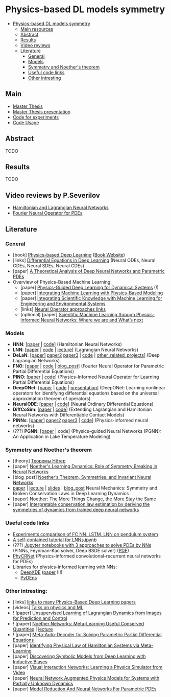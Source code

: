 # Physics-based DL models symmetry

- [Physics-based DL models symmetry](#bayesian-experimental-design-using-regularized-determinantal-point-processes)
  - [Main resources](#main)
  - [Abstract](#abstract)
  - [Results](#results)
  - [Video reviews](#video-reviews-by-pseverilov)
  - [Literature](#literature)
      - [General](#general)
      - [Models](#models)
      - [Symmetry and Noether's theorem](#symmetry-and-noethers-theorem)
      - [Useful code links](#useful-code-links)
      - [Other intresting](#other-intresting)

## Main
* [Master Thesis](https://github.com/severilov/master-thesis/blob/main/doc/Severilov2022MasterThesis_rus.pdf)
* [Master Thesis presentation](https://github.com/severilov/master-thesis/blob/main/pres/Severilov2022MasterThesisPres.pdf)
* [Code for experiments](https://github.com/severilov/master-thesis/tree/main/code)
* [Code Usage](https://github.com/severilov/master-thesis/tree/main/code/README.md)

## Abstract
TODO

## Results
TODO

## Video reviews by P.Severilov
* [Hamiltonian and Lagrangian Neural Networks](https://www.youtube.com/watch?v=Q-b-tKAtPtc&t=76s)
* [Fourier Neural Operator for PDEs](https://www.youtube.com/watch?v=YA3Vb9e5hQI&t=22s)

## Literature
### General
* [book] [Physics-based Deep Learning](https://arxiv.org/abs/2109.05237) ([Book Website](https://physicsbaseddeeplearning.org/intro.html))
* [links] [Differential Equations in Deep Learning](https://github.com/Zymrael/awesome-neural-ode#neural-gdes) (Neural ODEs, Neural GDEs, Neural SDEs, Neural CDEs)
* [paper] [A Theoretical Analysis of Deep Neural Networks and
Parametric PDEs](https://link.springer.com/content/pdf/10.1007/s00365-021-09551-4.pdf)
* Overview of Physics-Based Machine Learning:
    * [paper] [Physics-Guided Deep Learning for Dynamical Systems](https://arxiv.org/abs/2107.01272) (!)
    * [paper] [Integrating Machine Learning with Physics-Based Modeling](https://arxiv.org/pdf/2006.02619.pdf)
    * [paper] [Integrating Scientific Knowledge with Machine Learning
for Engineering and Environmental Systems](https://arxiv.org/pdf/2003.04919.pdf)
    * [links] [Neural Operator approaches links](https://zongyi-li.github.io/neural-operator/)
    * (optional) [paper] [Scientific Machine Learning through Physics-Informed Neural Networks: Where we are and What’s next](https://arxiv.org/pdf/2201.05624.pdf)
### Models
* **HNN**: [[paper](https://arxiv.org/abs/1906.01563v1) | [code](https://github.com/greydanus/hamiltonian-nn)] (Hamiltonian Neural Networks)
* **LNN**: [[paper](https://arxiv.org/abs/2003.04630) | [code](https://github.com/MilesCranmer/lagrangian_nns) | [lecture](https://www.youtube.com/watch?v=27ravidF96g)]
(Lagrangian Neural Networks)
* **DeLaN**: [[paper1](https://arxiv.org/abs/1907.04489) [paper2](https://arxiv.org/abs/1907.04490) [paper3](https://arxiv.org/abs/2110.01894) | [code](https://github.com/milutter/deep_lagrangian_networks) | [other_related_projects](http://www.mlutter.eu/projects/)] (Deep Lagrangian Networks)
* **FNO**: [[paper](https://arxiv.org/abs/2010.08895) | [code](https://github.com/zongyi-li/fourier_neural_operator) | [blog_post](https://zongyi-li.github.io/blog/2020/fourier-pde/)]
(Fourier Neural Operator for Parametric Partial Differential Equations)
* **PINO**: [[paper](https://arxiv.org/abs/2111.03794) | [code](https://github.com/devzhk/PINO)] (Physics-Informed Neural Operator for Learning Partial Differential Equations)
* **DeepONet**: [[paper](https://arxiv.org/abs/1910.03193) | [code](https://github.com/lululxvi/deeponet) | [presentation](https://lululxvi.github.io/files/talks/2020SIAMMDS_MS1.pdf)]
(DeepONet: Learning nonlinear operators for identifying differential equations based on the universal approximation theorem of operators)
* **NeuralODE**: [[paper](https://arxiv.org/abs/1806.07366) | [code](https://github.com/rtqichen/torchdiffeq)]
(Neural Ordinary Differential Equations)
* **DiffCoSim**: [[paper](https://arxiv.org/abs/2102.06794) | [code](https://github.com/Physics-aware-AI/DiffCoSim)] (Extending Lagrangian and Hamiltonian Neural Networks with Differentiable Contact Models)
* **PINNs**: [[paper1](https://arxiv.org/abs/1711.10561) [paper2](https://arxiv.org/abs/1711.10566) [paper3](https://www.sciencedirect.com/science/article/pii/S0021999118307125) | [code](https://github.com/janblechschmidt/PDEsByNNs/blob/main/PINN_Solver.ipynb)] (Physics-informed neural networks)
* (???) **PGNN**: [[paper](https://arxiv.org/pdf/1710.11431.pdf) | code] (Physics-guided Neural Networks (PGNN): An Application in Lake Temperature Modeling)

### Symmetry and Noether's theorem
* [theory] [Теоремы Нётер](https://www.wikiwand.com/ru/%D0%A2%D0%B5%D0%BE%D1%80%D0%B5%D0%BC%D0%B0_%D0%9D%D1%91%D1%82%D0%B5%D1%80)
* [paper] [Noether's Learning Dynamics: Role of Symmetry Breaking in Neural Networks](https://arxiv.org/abs/2105.02716)
* [blog_post] [Noether’s Theorem, Symmetries, and Invariant Neural Networks](https://fabianfuchsml.github.io/noether/)
* [paper](https://arxiv.org/abs/2012.04728) | [lecture](https://www.youtube.com/watch?v=xiumcpMqkXM) | [slides](http://www.physicsmeetsml.org/pdf/seminar_kunin-tanaka.pdf) | [blog_post](https://ai.stanford.edu/blog/neural-mechanics/) Neural Mechanics: Symmetry and Broken Conservation Laws in Deep Learning Dynamics
* [paper] [Noether: The More Things Change, the More Stay the Same](https://arxiv.org/pdf/2104.05508.pdf)
* [paper] [Interpretable conservation law estimation by deriving the symmetries of dynamics
from trained deep neural networks](https://journals.aps.org/pre/pdf/10.1103/PhysRevE.103.033303)

### Useful code links
* [Experiments comparison of FC NN, LSTM, LNN on pendulum system](https://github.com/gthampak/physinet.io)
* [A self-contained tutorial for LNNs.ipynb](https://colab.research.google.com/drive/1CSy-xfrnTX28p1difoTA8ulYw0zytJkq#scrollTo=mhUbF1-vXY-b)
* (???) [Jupyter notebooks with 3 approaches to solve PDEs by NNs](https://github.com/janblechschmidt/PDEsByNNs) (PINNs, Feynman-Kac solver, Deep BSDE solver) ([PDF](https://onlinelibrary.wiley.com/doi/full/10.1002/gamm.202100006))
* [PhyCRNet](https://github.com/isds-neu/PhyCRNet) (Physics-informed convolutional-recurrent neural networks for PDEs)
* Libraries for physics-informed learning with NNs:
    * [DeepXDE](https://github.com/lululxvi/deepxde) ([paper](https://arxiv.org/pdf/1907.04502.pdf) !!!)
    * [PyDEns](https://github.com/analysiscenter/pydens)

### Other intresting:
* [links] [links to many Physics-Based Deep Learning papers](https://github.com/thunil/Physics-Based-Deep-Learning)
* [videos] [Talks on physics and ML](http://www.physicsmeetsml.org/)
* ! [paper] [Unsupervised Learning of Lagrangian Dynamics from Images for Prediction and Control](https://arxiv.org/pdf/2007.01926.pdf)
* ! [paper] [Noether Networks: Meta-Learning Useful Conserved Quantities](https://arxiv.org/pdf/2112.03321.pdf) | [lecture](https://www.youtube.com/watch?v=Xp3jR-ttMfo)
* ! [paper] [Meta-Auto-Decoder for Solving Parametric Partial Differential
Equations](https://arxiv.org/pdf/2111.08823.pdf)
* [paper] [Identifying Physical Law of Hamiltonian Systems via Meta-Learning](https://arxiv.org/abs/2102.11544)
* [paper] [Discovering Symbolic Models from Deep Learning with Inductive Biases](https://arxiv.org/abs/2006.11287)
* [paper] [Visual Interaction Networks: Learning a Physics Simulator from Video](https://proceedings.neurips.cc/paper/2017/file/8cbd005a556ccd4211ce43f309bc0eac-Paper.pdf)
* [paper] [Neural Network Augmented Physics Models for Systems with Partially Unknown Dynamics](https://arxiv.org/pdf/1910.12212.pdf)
* [paper] [Model Reduction And Neural Networks For Parametric PDEs](https://arxiv.org/abs/2005.03180)
<!---  
* PLS: [Roman Isachenko PHD Thesis](https://github.com/r-isachenko/PhDThesis)
--->
